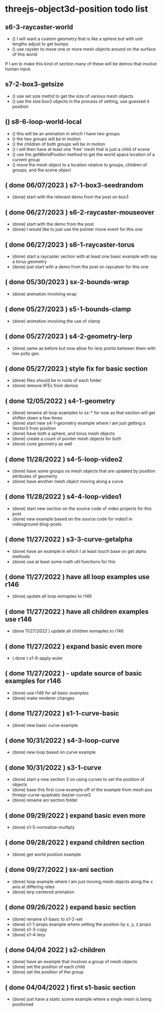 # threejs-object3d-position todo list

<!-- RAYCASTER SECTION -->

## s6-3-raycaster-world
* () I will want a custom geometry that is like a sphere but with unit lengths adjust to get bumps
* () use rayster to move one or more mesh objects around on the surface of this world

<!-- STOCHASTIC SECTION -->

If I am to make this kind of section many of these will be demos that involve human input.

<!-- BOX3 SECTION -->

## s7-2-box3-getsize
* () use set size methd to get the size of various mesh objects
* () use the size box3 objects in the process of setting, use guessed it position

<!-- LOOP SECTION -->

## () s8-6-loop-world-local
* () this will be an animation in which I have two groups
* () the two groups will be in motion
* () the children of both groups will be in motion
* () I will then have at least one 'free' mesh that is just a child of scene
* () use the getWorldPositon method to get the world space location of a current group
* () move the mesh object to a location relative to groups, children of groups, and the scene object

<!-- DONE -->

## ( done 06/07/2023 ) s7-1-box3-seedrandom
* (done) start with the relevant demo from the post on box3

## ( done 06/27/2023 ) s6-2-raycaster-mouseover
* (done) start with the demo from the post
* (done) I would like to just use the pointer move event for this one 

## ( done 06/27/2023 ) s6-1-raycaster-torus
* (done) start a raycaster section with at least one basic example with say a torus geometry
* (done) just start with a demo from the post on raycatser for this one

## ( done 05/30/2023 ) sx-2-bounds-wrap
* (done) animation involving wrap

## ( done 05/27/2023 ) s5-1-bounds-clamp
* (done) animation involving the use of clamp

## ( done 05/27/2023 ) s4-2-geometry-lerp
* (done) same as before but now allow for lerp points between them with low polly geo

## ( done 05/27/2023 ) style fix for basic section
* (done) files should be in roots of each folder
* (done) remove IIFEs from demos

## ( done 12/05/2022 ) s4-1-geometry
* (done) rename all loop examples to sx-* for now as that section will get shiften down a few times
* (done) start new s4-1-geometry example where I am just getting a Vector3 from position 
* (done) have both a sphere, and torus mesh objects
* (done) create a count of pointer mesh objects for both
* (done) cone geometry as well

## ( done 11/28/2022  ) s4-5-loop-video2
* (done) have some groups os mesh objects that are updated by position attributes of geomerty
* (done) have another mesh object moving along a curve

## ( done 11/28/2022 ) s4-4-loop-video1
* (done) start new section on the source code of video projects for this post
* (done) new example based on the source code for video1 in videoground-blog-posts

## ( done 11/27/2022 ) s3-3-curve-getalpha
* (done) have an example in which I at least touch base on get alpha methods
* (done) use at least some math util functions for this

## ( done 11/27/2022 ) have all loop examples use r146
* (done) update all loop exmaples to r146

## ( done 11/27/2022 ) have all children examples use r146
* (done 11/27/2022 ) update all children exmaples to r146

## ( done 11/27/2022 ) expand basic even more
* ( done ) s1-6-apply-euler

## ( done 11/27/2022 ) - update source of basic examples for r146
* (done) use r146 for all basic examples
* (done) make renderer changes

## ( done 11/27/2022 ) s1-1-curve-basic
* (done) new basic curve example

## ( done 10/31/2022 ) s4-3-loop-curve
* (done) new loop based on curve example

## ( done 10/31/2022 ) s3-1-curve
* (done) start a new section 3 on using curves to set the position of objects
* (done) base this first cuve example off of the example from mesh pos threejs-curve-quadratic-bezier-curve3
* (done) rename ani section folder

## ( done 09/29/2022 ) expand basic even more 
* (done) s1-5-normalize-multiply

## ( done 09/28/2022 ) expand children section
* (done) get world position example

## ( done 09/27/2022 ) sx-ani section
* (done) loop example where I am just moving mesh objects along the x axis at differing rates
* (done) lerp centered animation

## ( done 09/26/2022 ) expand basic section
* (done) rename s1-basic to s1-2-set
* (done) s1-1-props example where setting the position by x, y, z props
* (done) s1-3-copy
* (done) s1-4-lerp

## ( done 04/04 2022 ) s2-children
* (done) have an example that involves a group of mesh objects
* (done) set the position of each child
* (done) set the position of the group

## ( done 04/04/2022 ) first s1-basic section
* (done) just have a static scene example where a single mesh is being positioned
